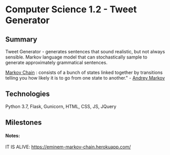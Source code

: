 # Computer Science 1.2 - Tweet Generator
## Summary
Tweet Generator - generates sentences that sound realistic, but not always sensible. Markov language model that can stochastically sample to generate approximately grammatical sentences.

[Markov Chain](http://setosa.io/ev/markov-chains/)
: consists of a bunch of states linked together by transitions telling you how likely it is to go from one state to another." - [Andrey Markov](https://en.wikipedia.org/wiki/Andrey_Markov)


## Technologies
Python 3.7, Flask, Gunicorn, HTML, CSS, JS, JQuery
## Milestones
#### Notes:




IT IS ALIVE: https://eminem-markov-chain.herokuapp.com/

